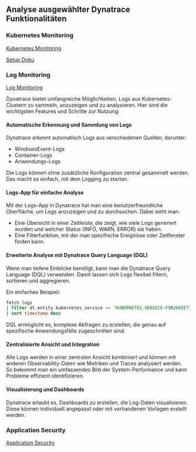 ## Analyse ausgewählter Dynatrace Funktionalitäten

### Kubernetes Monitoring
[Kubernetes Monitoring](https://www.dynatrace.com/technologies/kubernetes-monitoring/)

[Setup Doku](https://docs.dynatrace.com/docs/ingest-from/setup-on-k8s)


### Log Monitoring
[Log Monitoring](https://www.dynatrace.com/de/platform/log-monitoring/)

Dynatrace bietet umfangreiche Möglichkeiten, Logs aus Kubernetes-Clustern zu sammeln, anzuzeigen und zu analysieren. Hier sind die wichtigsten Features und Schritte zur Nutzung:

#### Automatische Erkennung und Sammlung von Logs
Dynatrace erkennt automatisch Logs aus verschiedenen Quellen, darunter:
- WindowsEvent-Logs
- Container-Logs
- Anwendungs-Logs

Die Logs können ohne zusätzliche Konfiguration zentral gesammelt werden. Das macht es einfach, mit dem Logging zu starten.

#### Logs-App für einfache Analyse
Mit der Logs-App in Dynatrace hat man eine benutzerfreundliche Oberfläche, um Logs anzuzeigen und zu durchsuchen. Dabei sieht man:
- Eine Übersicht in einer Zeitleiste, die zeigt, wie viele Logs generiert wurden und welcher Status (INFO, WARN, ERROR) sie haben.
- Eine Filterfunktion, mit der man spezifische Ereignisse oder Zeitfenster finden kann.

#### Erweiterte Analyse mit Dynatrace Query Language (DQL)
Wenn man tiefere Einblicke benötigt, kann man die Dynatrace Query Language (DQL) verwenden. Damit lassen sich Logs flexibel filtern, sortieren und aggregieren. 

Ein einfaches Beispiel:
```sql
fetch logs
| filter dt.entity.kubernetes_service == "KUBERNETES_SERVICE-F9B26EEE73A1B38D"
| sort timestamp desc
```
DQL ermöglicht es, komplexe Abfragen zu erstellen, die genau auf spezifische Anwendungsfälle zugeschnitten sind.

#### Zentralisierte Ansicht und Integration
Alle Logs werden in einer zentralen Ansicht kombiniert und können mit anderen Observability-Daten wie Metriken und Traces analysiert werden. So bekommt man ein umfassendes Bild der System-Performance und kann Probleme effizient identifizieren.

#### Visualisierung und Dashboards
Dynatrace erlaubt es, Dashboards zu erstellen, die Log-Daten visualisieren. Diese können individuell angepasst oder mit vorhandenen Vorlagen erstellt werden. 

### Application Security
[Application Security](https://www.dynatrace.com/de/platform/application-security/)
